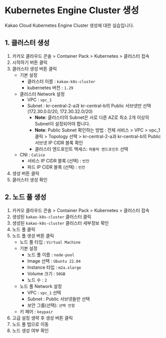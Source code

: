 # Kubernetes Engine Cluster 생성

Kakao Cloud Kubernetes Engine Cluster 생성에 대한 실습입니다.

## 1. 클러스터 생성

1. 카카오 클라우드 콘솔 > Container Pack > Kubernetes > 클러스터 접속
2. 시작하기 버튼 클릭
3. 클러스터 생성 버튼 클릭
   - 기본 설정
     - 클러스터 이름 : `kakao-k8s-cluster`
     - kubernetes 버전 : `1.29`
   - 클러스터 Network 설정
     - VPC : `vpc_1`
     - Subnet : kr-central-2-a과 kr-central-b의 Public 서브넷만 선택(172.30.0.0/20, 172.30.32.0/20)
       - **Note**: 클러스터의 Subnet은 서로 다른 AZ로 최소 2개 이상의 Subnet이 설정되어야 합니다.
       - **Note**: Public Subnet 확인하는 방법 : 전체 서비스 > VPC > vpc_1 클릭 > Topology 선택 >  kr-central-2-a과 kr-central-b의 Public 서브넷 IP CIDR 블록 확인
       - 클러스터 엔드포인트 액세스: `퍼블릭 엔드포인트` 선택
    - CNI : `Calico`
      - 서비스 IP CIDR 블록 (선택) : `빈칸`
      - 파드 IP CIDR 블록 (선택) : `빈칸`
4. 생성 버튼 클릭
5. 클러스터 생성 확인

## 2. 노드 풀 생성

1. 카카오 클라우드 콘솔 > Container Pack > Kubernetes > 클러스터 접속
2. 생성된 `kakao-k8s-cluster` 클러스터 클릭
3. 생성된 `kakao-k8s-cluster` 클러스터 세부정보 확인
4. 노드 풀 클릭
5. 노드 풀 생성 버튼 클릭
   - 노드 풀 타입 : `Virtual Machine`
   - 기본 설정
     - 노드 풀 이름 : `node-pool`
     - Image 선택 : `Ubuntu 22.04`
     - Instance 타입 : `m2a.xlarge`
     - Volume 크기 : `50GB`
     - 노드 수 : `2`
   - 노드 풀 Network 설정
     - VPC : `vpc_1` 선택
     - Subnet : Public 서브넷들만 선택
     - 보안 그룹(선택): `선택 안함`
   - 키 페어 : `keypair`
6. 고급 설정 생략 후 생성 버튼 클릭
7. 노드 풀 탭으로 이동
8. 노드 생성 여부 확인
